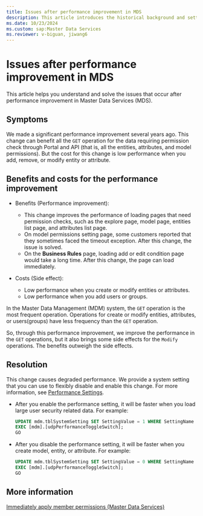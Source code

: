 ```yaml
---
title: Issues after performance improvement in MDS 
description: This article introduces the historical background and settings of performance improvement in MDS.
ms.date: 10/23/2024
ms.custom: sap:Master Data Services
ms.reviewer: v-biguan, jiwang6
---
```

# Issues after performance improvement in MDS 

This article helps you understand and solve the issues that occur after performance improvement in Master Data Services (MDS).

## Symptoms

We made a significant performance improvement several years ago. This change can benefit all the `GET` operation for the data requiring permission check through Portal and API (that is, all the entities, attributes, and model permissions). But the cost for this change is low performance when you add, remove, or modify entity or attribute.

## Benefits and costs for the performance improvement

- Benefits (Performance improvement):

  - This change improves the performance of loading pages that need permission checks, such as the explore page, model page, entities list page, and attributes list page.
  - On model permissions setting page, some customers reported that they sometimes faced the timeout exception. After this change, the issue is solved.
  - On the **Business Rules** page, loading add or edit condition page would take a long time. After this change, the page can load immediately.

- Costs (Side effect):

  - Low performance when you create or modify entities or attributes.
  - Low performance when you add users or groups.
 
In the Master Data Management (MDM) system, the `GET` operation is the most frequent operation. Operations for create or modify entities, attributes, or users(groups) have less frequency than the `GET` operation.

So, through this performance improvement, we improve the performance in the `GET` operations, but it also brings some side effects for the `Modify` operations. The benefits outweigh the side effects. 

## Resolution

This change causes degraded performance. We provide a system setting that you can use to flexibly disable and enable this change. For more information, see 
[Performance Settings](/sql/master-data-services/system-settings-master-data-services#Performance).

- After you enable the performance setting, it will be faster when you load large user security related data. For example:

  ```SQL
  UPDATE mdm.tblSystemSetting SET SettingValue = 1 WHERE SettingName = 'PerformanceImprovementEnable';
  EXEC [mdm].[udpPerformanceToggleSwitch];
  GO
  ```

- After you disable the performance setting, it will be faster when you create model, entity, or attribute. For example:

  ```SQL
  UPDATE mdm.tblSystemSetting SET SettingValue = 0 WHERE SettingName = 'PerformanceImprovementEnable';
  EXEC [mdm].[udpPerformanceToggleSwitch];
  GO
  ```

## More information

[Immediately apply member permissions (Master Data Services)](/sql/master-data-services/immediately-apply-member-permissions-master-data-services)

